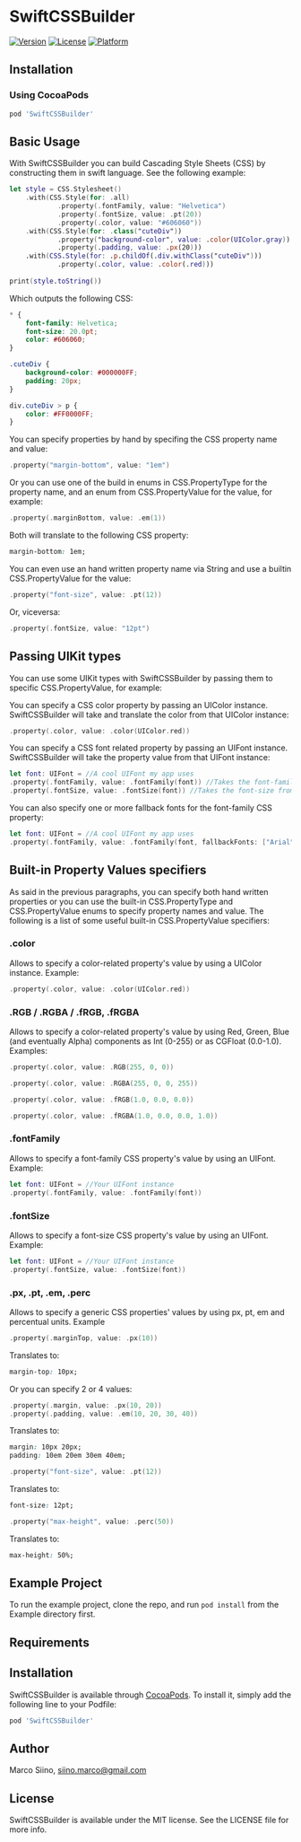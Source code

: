 # SwiftCSSBuilder

[![Version](https://img.shields.io/cocoapods/v/SwiftCSSBuilder.svg?style=flat)](https://cocoapods.org/pods/SwiftCSSBuilder)
[![License](https://img.shields.io/cocoapods/l/SwiftCSSBuilder.svg?style=flat)](https://cocoapods.org/pods/SwiftCSSBuilder)
[![Platform](https://img.shields.io/cocoapods/p/SwiftCSSBuilder.svg?style=flat)](https://cocoapods.org/pods/SwiftCSSBuilder)

## Installation

### Using CocoaPods

```ruby
pod 'SwiftCSSBuilder'
```

## Basic Usage

With SwiftCSSBuilder you can build Cascading Style Sheets (CSS) by constructing them in swift language. See the following example:

```swift
let style = CSS.Stylesheet()
    .with(CSS.Style(for: .all)
            .property(.fontFamily, value: "Helvetica")
            .property(.fontSize, value: .pt(20))
            .property(.color, value: "#606060"))
    .with(CSS.Style(for: .class("cuteDiv"))
            .property("background-color", value: .color(UIColor.gray))
            .property(.padding, value: .px(20)))
    .with(CSS.Style(for: .p.childOf(.div.withClass("cuteDiv")))
            .property(.color, value: .color(.red)))
    
print(style.toString())
```

Which outputs the following CSS:

```css
* {
    font-family: Helvetica;
    font-size: 20.0pt;
    color: #606060;
}

.cuteDiv {
    background-color: #000000FF;
    padding: 20px;
}

div.cuteDiv > p {
    color: #FF0000FF;
}

```

You can specify properties by hand by specifing the CSS property name and value:

```swift
.property("margin-bottom", value: "1em")
```

Or you can use one of the build in enums in CSS.PropertyType for the property name, and an enum from CSS.PropertyValue for the value, for example:

```swift
.property(.marginBottom, value: .em(1))
```

Both will translate to the following CSS property:

```css
margin-bottom: 1em;
```

You can even use an hand written property name via String and use a builtin CSS.PropertyValue for the value:

```swift
.property("font-size", value: .pt(12))
```

Or, viceversa:

```swift
.property(.fontSize, value: "12pt")
```

## Passing UIKit types

You can use some UIKit types with SwiftCSSBuilder by passing them to specific CSS.PropertyValue, for example:

You can specify a CSS color property by passing an UIColor instance. SwiftCSSBuilder will take and translate the color from that UIColor instance:

```swift
.property(.color, value: .color(UIColor.red))
```

You can specify a CSS font related property by passing an UIFont instance. SwiftCSSBuilder will take the property value from that UIFont instance:

```swift
let font: UIFont = //A cool UIFont my app uses
.property(.fontFamily, value: .fontFamily(font)) //Takes the font-family from the specified UIFont
.property(.fontSize, value: .fontSize(font)) //Takes the font-size from the specified UIFont
```

You can also specify one or more fallback fonts for the font-family CSS property:

```swift
let font: UIFont = //A cool UIFont my app uses
.property(.fontFamily, value: .fontFamily(font, fallbackFonts: ["Arial", "sans-serif"])) //Takes the font-family from the specified UIFont and specifies Arial and sans-serif as fallback fonts 
```

## Built-in Property Values specifiers

As said in the previous paragraphs, you can specify both hand written properties or you can use the built-in CSS.PropertyType and CSS.PropertyValue enums to specify property names and value. The following is a list of some useful built-in CSS.PropertyValue specifiers:

### .color

Allows to specify a color-related property's value by using a UIColor instance. Example:

```swift
.property(.color, value: .color(UIColor.red))
```

### .RGB / .RGBA / .fRGB, .fRGBA

Allows to specify a color-related property's value by using Red, Green, Blue (and eventually Alpha) components as Int (0-255) or as CGFloat (0.0-1.0). Examples:

```swift
.property(.color, value: .RGB(255, 0, 0))
```

```swift
.property(.color, value: .RGBA(255, 0, 0, 255))
```

```swift
.property(.color, value: .fRGB(1.0, 0.0, 0.0))
```

```swift
.property(.color, value: .fRGBA(1.0, 0.0, 0.0, 1.0))
```

### .fontFamily

Allows to specify a font-family CSS property's value by using an UIFont. Example:

```swift
let font: UIFont = //Your UIFont instance
.property(.fontFamily, value: .fontFamily(font))
```

### .fontSize

Allows to specify a font-size CSS property's value by using an UIFont. Example:

```swift
let font: UIFont = //Your UIFont instance
.property(.fontSize, value: .fontSize(font))
```

### .px, .pt, .em, .perc

Allows to specify a generic CSS properties' values by using px, pt, em and percentual units. Example

```swift
.property(.marginTop, value: .px(10))
```

Translates to:

```css
margin-top: 10px;
```

Or you can specify 2 or 4 values:

```swift
.property(.margin, value: .px(10, 20))
.property(.padding, value: .em(10, 20, 30, 40))
```

Translates to:

```css
margin: 10px 20px;
padding: 10em 20em 30em 40em;
```

```swift
.property("font-size", value: .pt(12))
```

Translates to:

```css
font-size: 12pt;
```

```swift
.property("max-height", value: .perc(50))
```

Translates to:

```css
max-height: 50%;
```

## Example Project

To run the example project, clone the repo, and run `pod install` from the Example directory first.

## Requirements

## Installation

SwiftCSSBuilder is available through [CocoaPods](https://cocoapods.org). To install
it, simply add the following line to your Podfile:

```ruby
pod 'SwiftCSSBuilder'
```

## Author

Marco Siino, siino.marco@gmail.com

## License

SwiftCSSBuilder is available under the MIT license. See the LICENSE file for more info.
